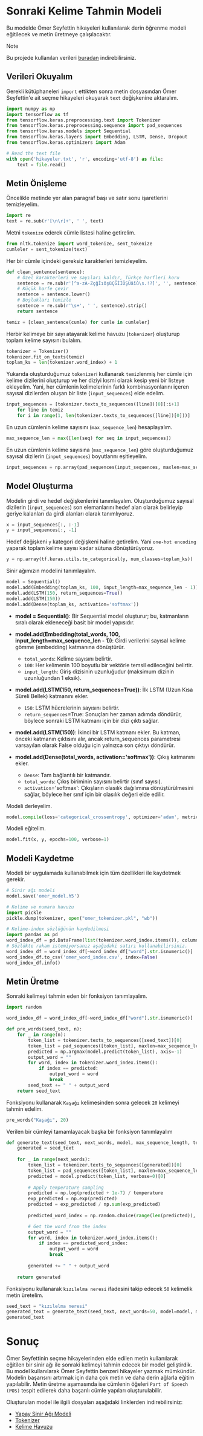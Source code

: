 # Sonraki Kelime Tahmin Modeli

Bu modelde Ömer Seyfettin hikayeleri kullanılarak derin öğrenme modeli eğitilecek ve metin üretmeye çalışılacaktır.

> [!NOTE]
> Bu projede kullanılan verileri [buradan](../Data/hikayeler.txt) indirebilirsiniz.

## Verileri Okuyalım

Gerekli kütüphaneleri `import` ettikten sonra metin dosyasından Ömer Seyfettin'e ait seçme hikayeleri okuyarak `text` değişkenine aktaralım.

```python
import numpy as np
import tensorflow as tf
from tensorflow.keras.preprocessing.text import Tokenizer
from tensorflow.keras.preprocessing.sequence import pad_sequences
from tensorflow.keras.models import Sequential
from tensorflow.keras.layers import Embedding, LSTM, Dense, Dropout
from tensorflow.keras.optimizers import Adam

# Read the text file
with open('hikayeler.txt', 'r', encoding='utf-8') as file:
    text = file.read()
```
## Metin Önişleme

Öncelikle metinde yer alan paragraf başı ve satır sonu işaretlerini temizleyelim.

```python
import re
text = re.sub(r'[\n\r]+', ' ', text)
```

Metni `tokenize` ederek cümle listesi haline getirelim.

```python
from nltk.tokenize import word_tokenize, sent_tokenize
cumleler = sent_tokenize(text)
```

Her bir cümle içindeki gereksiz karakterleri temizleyelim.

```py
def clean_sentence(sentence):
    # Özel karakterleri ve sayıları kaldır, Türkçe harfleri koru
    sentence = re.sub(r'[^a-zA-ZçğİıöşüÇĞİİÖŞÜâîû\s.!?]', '', sentence)
    # Küçük harfe çevir
    sentence = sentence.lower()
    # Boşlukları temizle
    sentence = re.sub(r'\s+', ' ', sentence).strip()
    return sentence

temiz = [clean_sentence(cumle) for cumle in cumleler]
```

Herbir kelimeye bir sayı atayarak kelime havuzu (`tokenizer`) oluşturup toplam kelime sayısını bulalım. 
```py
tokenizer = Tokenizer()
tokenizer.fit_on_texts(temiz)
toplam_ks = len(tokenizer.word_index) + 1
```
Yukarıda oluşturduğumuz `tokenizer`i kullanarak `temiz`lenmiş her cümle için kelime dizilerini oluşturup ve her diziyi kısmi olarak kesip yeni bir listeye ekleyelim. Yani, her cümlenin kelimelerinin farklı kombinasyonlarını içeren sayısal dizilerden oluşan bir liste (`input_sequences`) elde edelim.
```py
input_sequences = [tokenizer.texts_to_sequences([line])[0][:i+1] 
    for line in temiz
    for i in range(1, len(tokenizer.texts_to_sequences([line])[0]))]
```
En uzun cümlenin kelime sayısını (`max_sequence_len`) hesaplayalım.
```py
max_sequence_len = max([len(seq) for seq in input_sequences])
```

En uzun cümlenin kelime sayısına (`max_sequence_len`) göre oluşturduğumuz sayısal dizilerin (`input_sequences`) boyutlarını eşitleyelim.

```py
input_sequences = np.array(pad_sequences(input_sequences, maxlen=max_sequence_len, padding='pre'))
```

## Model Oluşturma

Modelin girdi ve hedef değişkenlerini tanımlayalım. Oluşturduğumuz sayısal dizilerin (`input_sequences`) son elemanlarını hedef alan olarak belirleyip geriye kalanları da girdi alanları olarak tanımlıyoruz.
```py
x = input_sequences[:, :-1]
y = input_sequences[:, -1]
```
Hedef değişkeni `y` kategori değişkeni haline getirelim. Yani `one-hot encoding` yaparak toplam kelime sayısı kadar sütuna dönüştürüyoruz.
```py
y = np.array(tf.keras.utils.to_categorical(y, num_classes=toplam_ks))
```
Sinir ağımızın modelini tanımlayalım.
```py
model = Sequential()
model.add(Embedding(toplam_ks, 100, input_length=max_sequence_len - 1))
model.add(LSTM(150, return_sequences=True))
model.add(LSTM(150))
model.add(Dense(toplam_ks, activation='softmax'))
```


- **model = Sequential()**: Bir Sequential model oluşturur; bu, katmanların sıralı olarak ekleneceği basit bir model yapısıdır.

- **model.add(Embedding(total_words, 100, input_length=max_sequence_len - 1))**: Girdi verilerini sayısal kelime gömme (embedding) katmanına dönüştürür.
    * `total_words`: Kelime sayısını belirtir.
    * `100`: Her kelimenin 100 boyutlu bir vektörle temsil edileceğini belirtir.
    * `input_length`: Giriş dizisinin uzunluğudur (maksimum dizinin uzunluğundan 1 eksik).

- **model.add(LSTM(150, return_sequences=True))**: İlk LSTM (Uzun Kısa Süreli Bellek) katmanını ekler.
    * `150`: LSTM hücrelerinin sayısını belirtir.
    * `return_sequences`=True: Sonuçları her zaman adımda döndürür, böylece sonraki LSTM katmanı için bir dizi çıktı sağlar.

- **model.add(LSTM(150))**: İkinci bir LSTM katmanı ekler.
    Bu katman, önceki katmanın çıktısını alır, ancak return_sequences parametresi varsayılan olarak False olduğu için yalnızca son çıktıyı döndürür.

- **model.add(Dense(total_words, activation='softmax'))**: Çıkış katmanını ekler.
    * `Dense`: Tam bağlantılı bir katmandır.
    * `total_words`: Çıkış biriminin sayısını belirtir (sınıf sayısı).
    * `activation`='softmax': Çıkışların olasılık dağılımına dönüştürülmesini sağlar, böylece her sınıf için bir olasılık değeri elde edilir.

Modeli derleyelim.

```py
model.compile(loss='categorical_crossentropy', optimizer='adam', metrics=['accuracy'])
```

Modeli eğitelim.
```py
model.fit(x, y, epochs=100, verbose=1)
```

## Modeli Kaydetme

Modeli bir uygulamada kullanabilmek için tüm özellikleri ile kaydetmek gerekir.

```py
# Sinir ağı modeli
model.save('omer_model.h5')

# Kelime ve numara havuzu
import pickle
pickle.dump(tokenizer, open("omer_tokenizer.pkl", "wb"))

# Kelime-index sözlüğünün kaydedilmesi
import pandas as pd
word_index_df = pd.DataFrame(list(tokenizer.word_index.items()), columns=['word', 'index'])
# Sözlükte rakam istemiyorsanız aşağıdaki satırı kullanabilirsiniz.
word_index_df = word_index_df[~word_index_df["word"].str.isnumeric()]
word_index_df.to_csv('omer_word_index.csv', index=False)
word_index_df.info()
```

## Metin Üretme

Sonraki kelimeyi tahmin eden bir fonksiyon tanımlayalım.
```py
import random

word_index_df = word_index_df[~word_index_df["word"].str.isnumeric()]

def pre_words(seed_text, n):
    for _ in range(n):
        token_list = tokenizer.texts_to_sequences([seed_text])[0]
        token_list = pad_sequences([token_list], maxlen=max_sequence_len-1, padding='pre')
        predicted = np.argmax(model.predict(token_list), axis=-1)
        output_word = ""
        for word, index in tokenizer.word_index.items():
            if index == predicted:
                output_word = word
                break
        seed_text += " " + output_word
    return seed_text
```

Fonksiyonu kullanarak `Kaşağı` kelimesinden sonra gelecek `20` kelimeyi tahmin edelim.

```py
pre_words("Kaşağı", 20)
```

Verilen bir cümleyi tamamlayacak başka bir fonksiyon tanımlayalım
```py
def generate_text(seed_text, next_words, model, max_sequence_length, temperature=1.0):
    generated = seed_text
    
    for _ in range(next_words):
        token_list = tokenizer.texts_to_sequences([generated])[0]
        token_list = pad_sequences([token_list], maxlen=max_sequence_length - 1, padding='pre')
        predicted = model.predict(token_list, verbose=0)[0]
        
        # Apply temperature sampling
        predicted = np.log(predicted + 1e-7) / temperature
        exp_predicted = np.exp(predicted)  
        predicted = exp_predicted / np.sum(exp_predicted)  
        
        predicted_word_index = np.random.choice(range(len(predicted)), p=predicted)

        # Get the word from the index
        output_word = ""
        for word, index in tokenizer.word_index.items():
            if index == predicted_word_index:
                output_word = word
                break
                
        generated += " " + output_word        
    
    return generated
```

Fonksiyonu kullanarak `kızılelma neresi` ifadesini takip edecek `50` kelimelik metin üretelim.

```py
seed_text = "kızılelma neresi"
generated_text = generate_text(seed_text, next_words=50, model=model, max_sequence_length=max_sequence_len, temperature=0.8)
generated_text
```

# Sonuç
Ömer Seyfettinin seçme hikayelerinden elde edilen metin kullanılarak eğitilen bir sinir ağı ile sonraki kelimeyi tahmin edecek bir model geliştirdik. Bu model kullanılarak Ömer Seyfettin benzeri hikayeler yazmak mümkündür. Modelin başarısını artırmak için daha çok metin ve daha derin ağlarla eğitim yapılabilir. Metin üretme aşamasında ise cümlenin öğeleri `Part of Speech (POS)` tespit edilerek daha başarılı cümle yapıları oluşturulabilir.

Oluşturulan model ile ilgili dosyaları aşağıdaki linklerden indirebilirsiniz:
* [Yapay Sinir Ağı Modeli](../Data/omer_model.h5)
* [Tokenizer](../Data/omer_tokenizer.pkl)
* [Kelime Havuzu](../Data/omer_word_index.csv)